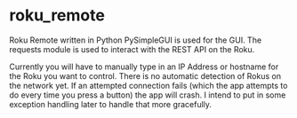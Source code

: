 # roku_remote
Roku Remote written in Python
PySimpleGUI is used for the GUI.
The requests module is used to interact with the REST API on the Roku.

Currently you will have to manually type in an IP Address or hostname for the Roku you want to control. There is no automatic detection of Rokus on the network yet.
If an attempted connection fails (which the app attempts to do every time you press a button) the app will crash. I intend to put in some exception handling later to handle that more gracefully.
